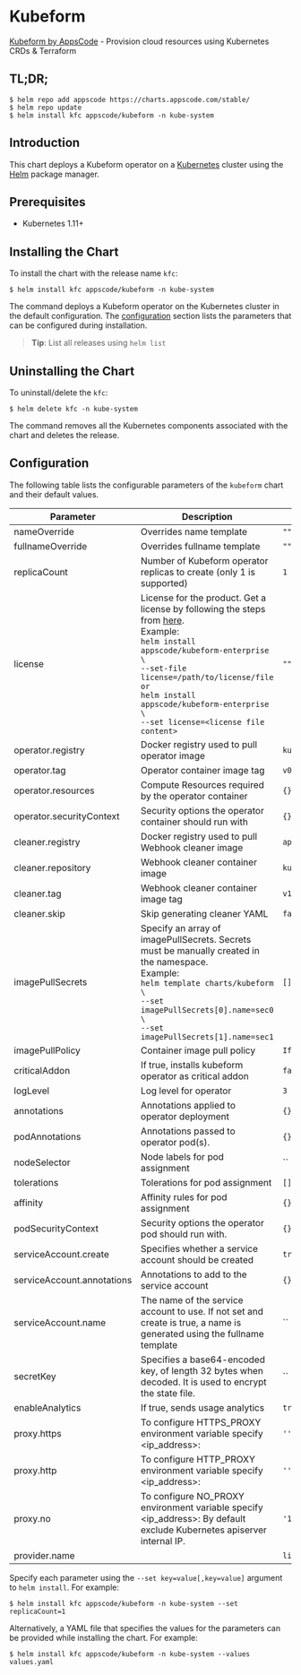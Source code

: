 # Kubeform

[Kubeform by AppsCode](https://github.com/kubeform) - Provision cloud resources using Kubernetes CRDs & Terraform

## TL;DR;

```console
$ helm repo add appscode https://charts.appscode.com/stable/
$ helm repo update
$ helm install kfc appscode/kubeform -n kube-system
```

## Introduction

This chart deploys a Kubeform operator on a [Kubernetes](http://kubernetes.io) cluster using the [Helm](https://helm.sh) package manager.

## Prerequisites

- Kubernetes 1.11+

## Installing the Chart

To install the chart with the release name `kfc`:

```console
$ helm install kfc appscode/kubeform -n kube-system
```

The command deploys a Kubeform operator on the Kubernetes cluster in the default configuration. The [configuration](#configuration) section lists the parameters that can be configured during installation.

> **Tip**: List all releases using `helm list`

## Uninstalling the Chart

To uninstall/delete the `kfc`:

```console
$ helm delete kfc -n kube-system
```

The command removes all the Kubernetes components associated with the chart and deletes the release.

## Configuration

The following table lists the configurable parameters of the `kubeform` chart and their default values.

|         Parameter          |                                                                                                                                                                                  Description                                                                                                                                                                                  |    Default     |
|----------------------------|-------------------------------------------------------------------------------------------------------------------------------------------------------------------------------------------------------------------------------------------------------------------------------------------------------------------------------------------------------------------------------|----------------|
| nameOverride               | Overrides name template                                                                                                                                                                                                                                                                                                                                                       | `""`           |
| fullnameOverride           | Overrides fullname template                                                                                                                                                                                                                                                                                                                                                   | `""`           |
| replicaCount               | Number of Kubeform operator replicas to create (only 1 is supported)                                                                                                                                                                                                                                                                                                          | `1`            |
| license                    | License for the product. Get a license by following the steps from [here](https://kubeform.com/docs/latest/setup/install/community/#get-a-license). <br> Example: <br> `helm install appscode/kubeform-enterprise \` <br> `--set-file license=/path/to/license/file` <br> `or` <br> `helm install appscode/kubeform-enterprise \` <br> `--set license=<license file content>` | `""`           |
| operator.registry          | Docker registry used to pull operator image                                                                                                                                                                                                                                                                                                                                   | `kubeform`     |
| operator.tag               | Operator container image tag                                                                                                                                                                                                                                                                                                                                                  | `v0.3.0`       |
| operator.resources         | Compute Resources required by the operator container                                                                                                                                                                                                                                                                                                                          | `{}`           |
| operator.securityContext   | Security options the operator container should run with                                                                                                                                                                                                                                                                                                                       | `{}`           |
| cleaner.registry           | Docker registry used to pull Webhook cleaner image                                                                                                                                                                                                                                                                                                                            | `appscode`     |
| cleaner.repository         | Webhook cleaner container image                                                                                                                                                                                                                                                                                                                                               | `kubectl`      |
| cleaner.tag                | Webhook cleaner container image tag                                                                                                                                                                                                                                                                                                                                           | `v1.16`        |
| cleaner.skip               | Skip generating cleaner YAML                                                                                                                                                                                                                                                                                                                                                  | `false`        |
| imagePullSecrets           | Specify an array of imagePullSecrets. Secrets must be manually created in the namespace. <br> Example: <br> `helm template charts/kubeform \` <br> `--set imagePullSecrets[0].name=sec0 \` <br> `--set imagePullSecrets[1].name=sec1`                                                                                                                                         | `[]`           |
| imagePullPolicy            | Container image pull policy                                                                                                                                                                                                                                                                                                                                                   | `IfNotPresent` |
| criticalAddon              | If true, installs kubeform operator as critical addon                                                                                                                                                                                                                                                                                                                         | `false`        |
| logLevel                   | Log level for operator                                                                                                                                                                                                                                                                                                                                                        | `3`            |
| annotations                | Annotations applied to operator deployment                                                                                                                                                                                                                                                                                                                                    | `{}`           |
| podAnnotations             | Annotations passed to operator pod(s).                                                                                                                                                                                                                                                                                                                                        | `{}`           |
| nodeSelector               | Node labels for pod assignment                                                                                                                                                                                                                                                                                                                                                | ``             |
| tolerations                | Tolerations for pod assignment                                                                                                                                                                                                                                                                                                                                                | `[]`           |
| affinity                   | Affinity rules for pod assignment                                                                                                                                                                                                                                                                                                                                             | `{}`           |
| podSecurityContext         | Security options the operator pod should run with.                                                                                                                                                                                                                                                                                                                            | `{}`           |
| serviceAccount.create      | Specifies whether a service account should be created                                                                                                                                                                                                                                                                                                                         | `true`         |
| serviceAccount.annotations | Annotations to add to the service account                                                                                                                                                                                                                                                                                                                                     | `{}`           |
| serviceAccount.name        | The name of the service account to use. If not set and create is true, a name is generated using the fullname template                                                                                                                                                                                                                                                        | ``             |
| secretKey                  | Specifies a base64-encoded key, of length 32 bytes when decoded. It is used to encrypt the state file.                                                                                                                                                                                                                                                                        | ``             |
| enableAnalytics            | If true, sends usage analytics                                                                                                                                                                                                                                                                                                                                                | `true`         |
| proxy.https                | To configure HTTPS_PROXY environment variable specify <ip_address>:<port>                                                                                                                                                                                                                                                                                                     | `''`           |
| proxy.http                 | To configure HTTP_PROXY environment variable specify <ip_address>:<port>                                                                                                                                                                                                                                                                                                      | `''`           |
| proxy.no                   | To configure NO_PROXY environment variable specify <ip_address>:<port> By default exclude Kubernetes apiserver internal IP.                                                                                                                                                                                                                                                   | `'10.43.0.1'`  |
| provider.name              |                                                                                                                                                                                                                                                                                                                                                                               | `linode`       |


Specify each parameter using the `--set key=value[,key=value]` argument to `helm install`. For example:

```console
$ helm install kfc appscode/kubeform -n kube-system --set replicaCount=1
```

Alternatively, a YAML file that specifies the values for the parameters can be provided while
installing the chart. For example:

```console
$ helm install kfc appscode/kubeform -n kube-system --values values.yaml
```
